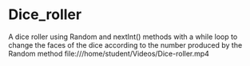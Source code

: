 # Dice_roller
A dice roller using Random and nextInt() methods with a while loop to change the faces of the dice according to the number produced by the Random method
file:///home/student/Videos/Dice-roller.mp4
